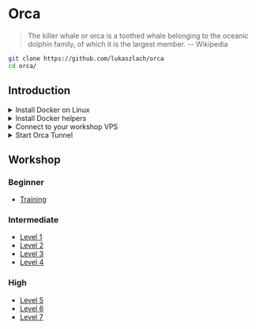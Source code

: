 # Orca

> The killer whale or orca is a toothed whale belonging to the oceanic dolphin family, of which it is the largest member.
> -- Wikipedia

```bash
git clone https://github.com/lukaszlach/orca
cd orca/
```

## Introduction

<details><summary>Install Docker on Linux</summary>
<p>

```bash
# Install Docker 19.03
curl -fsSL https://get.docker.com | VERSION=19.03 CHANNEL=stable sh

# Install Docker under your $HOME as a non-root
curl -fsSL https://get.docker.com/rootless | sh
```

</p>
</details>

<details><summary>Install Docker helpers</summary>
<p>

```bash
# Windows
$ Set-ExecutionPolicy RemoteSigned
$ Install-Module posh-docker
$ Import-Module posh-docker

# Mac
$ brew tap homebrew/completions
$ brew install docker-completion
$ brew install docker-compose-completion

# Linux
$ apt install bash-completion
$ curl https://raw.githubusercontent.com/docker/docker-ce/master/components/cli/contrib/completion/bash/docker -o /etc/bash_completion.d/docker.sh
```

</p>
</details>

<details><summary>Connect to your workshop VPS</summary>
<p>

SSH server listens on ports `6667` and `80`.

```bash
ssh -p 6667 d@vpsX.cmd.cat
```

```bash
ssh -p 6667 -o StrictHostKeyChecking=no -o UserKnownHostsFile=/dev/null d@vpsX.cmd.cat
```

</p>
</details>

<details><summary>Start Orca Tunnel</summary>
<p>

Orca Tunnel allows you to tunnel all ports used on the workshop through a SSH connection on port 80 to your VPS.

Run the tunnel with automated scripts or manually using Docker **on your laptop/PC**.
When the tunnel is running you can access all workshop services running on your VPS by using `localhost`. 
In this case you can also access your VPS shell on `http://localhost:8022`.

> If you do not have Docker installed on your PC/laptop [see how to configure port forwarding](https://docs.bitnami.com/bch/faq/get-started/access-ssh-tunnel/) using PuTTy and terminal SSH client on MacOS and Linux.

Start using the automated script:

```bash
# Linux and Mac
# replace with your VPS_ID
bash <(curl -sSfL lach.dev/orca-tunnel) VPS_ID

# Windows
iex ((New-Object System.Net.WebClient).DownloadString('https://lach.dev/orca-tunnel.ps'))
```

Start manually with Docker:

```bash
docker run -d --name orca-tunnel \
    --restart always 
    -p 4040:4040 -p 5000:5000 -p 6080:6080 -p 8000:8000 -p 8022:8022 \
    -p 8080:8080 -p 8081:8081 -p 8443:8443 -p 9000:9000 -p 10080:10080 \
    -e SSH_USER=d -e SSH_PASSWORD=docker -e SSH_PORT=80 \
    lukaszlach/orca-tunnel vpsX.cmd.cat \
    4040 5000 6080 8000 8022 8080 8081 8443 9000 10080
```

</p>
</details>

## Workshop

### Beginner

* [Training](docs/TRAINING.md)

### Intermediate

* [Level 1](docs/LEVEL1.md)
* [Level 2](docs/LEVEL2.md)
* [Level 3](docs/LEVEL3.md)
* [Level 4](docs/LEVEL4.md)

### High

* [Level 5](docs/LEVEL5.md)
* [Level 6](docs/LEVEL6.md)
* [Level 7](docs/LEVEL7.md)
